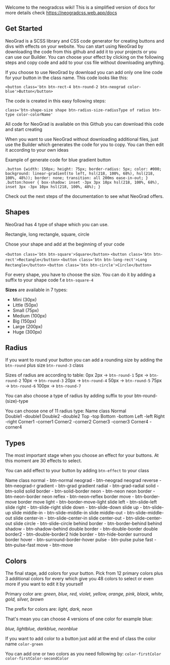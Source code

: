 Welcome to the neogradcss wiki!
This is a simplified version of docs for more details check https://neogradcss.web.app/docs

## Get Started

NeoGrad is a SCSS library and CSS code generator for creating buttons and divs with effects on your website. You can start using NeoGrad by downloading the code from this github and add it to your projects or you can use our Builder. You can choose your effect by clicking on the following steps and copy code and add to your css file without downloading anything.

If you choose to use NeoGrad by download you can add only one line code for your button in the class name. This code looks like this:

`<button class='btn btn-rect-4 btn-round-2 btn-neograd color-blue'>Button</button>`

The code is created in this easy following steps:

`class='btn-shape-size shape btn-radius-size-radiusType of radius btn-type color-colorName'`

All code for NeoGrad is available on this Github you can download this code and start creating

When you want to use NeoGrad without downloading additional files, just use the Builder which generates the code for you to copy. You can then edit it according to your own ideas

Example of generate code for blue gradient button

`.button {width: 150px; height: 75px; border-radius: 5px; color: #000; background: linear-gradient(to left, hsl(218, 100%, 68%), hsl(218, 100%, 48%)); border: none; transition: all 200ms ease-in-out; } .button:hover { box-shadow: inset -3px 3px 10px hsl(218, 100%, 68%), inset 3px -3px 10px hsl(218, 100%, 48%); }`

Check out the next steps of the documentation to see what NeoGrad offers.

## Shapes

NeoGrad has 4 type of shape which you can use.

Rectangle, long rectangle, square, circle

Chose your shape and add at the beginning of your code

`<button class='btn btn-square'>Square</button>`
`<button class='btn btn-rect'>Rectangle</button>`
`<button class='btn btn-long-rect'>Long Rectangle</button>`
`<button class='btn btn-circle'>Circle</button>`

For every shape, you have to choose the size. You can do it by adding a suffix to your shape code f.e `btn-square-4`

**Sizes** are available in 7 types:
- Mini (30px)
- Little (50px)
- Small (75px)
- Medium (100px)
- Big (150px)
- Large (200px)
- Huge (300px)

## Radius

If you want to round your button you can add a rounding size by adding the `btn-round` plus size `btn-round-3` class

Sizes of radius are according to table:
0px
2px -> `btn-round-1`
5px -> `btn-round-2`
10px -> `btn-round-3`
20px -> `btn-round-4`
50px -> `btn-round-5`
75px -> `btn-round-6`
100px -> `btn-round-7`

You can also choose a type of radius by adding suffix to your btn-round-(size)-type

You can choose one of 11 radius type:
Name	class
Normal	
Double1	-double1
Double2	-double2
Top	-top
Bottom	-bottom
Left	-left
Right	-right
Corner1	-corner1
Corner2	-corner2
Corner3	-corner3
Corner4	-corner4

## Types

The most important stage when you choose an effect for your buttons. At this moment are 30 effects to select.

You can add effect to your button by adding `btn-effect` to your class

Name	class
normal	- btn-normal
neograd	- btn-neograd
neograd reverse -	btn-neograd-r
gradient -	btn-grad
gradient radial -	btn-grad-radial
solid -	btn-solid
solid border -	btn-solid-border
neon -	btn-neon
neon border -	btn-neon-border
neon reflex -	btn-neon-reflex
border move -	btn-border-move
border move light -	btn-border-move-light
slide left -	btn-slide-left
slide right -	btn-slide-right
slide down -	btn-slide-down
slide up -	btn-slide-up
slide middle-in -	btn-slide-middle-in
slide middle-out -	btn-slide-middle-out
slide center-in -	btn-slide-center-in
slide center-out -	btn-slide-center-out
slide circle -	btn-slide-circle
behind border -	btn-border-behind
behind shadow -	btn-shadow-behind
double border -	btn-double-border
double border2 -	btn-double-border2
hide border -	btn-hide-border
surround border hover -	btn-surround-border-hover
pulse -	btn-pulse
pulse fast -	btn-pulse-fast
move -	btn-move

## Colors

The final stage, add colors for your button. Pick from 12 primary colors plus 3 additional colors for every which give you 48 colors to select or even more if you want to edit it by yourself

Primary color are: _green, blue, red, violet, yellow, orange, pink, black, white, gold, silver, brown_

The prefix for colors are: _light, dark, neon_

That's mean you can choose 4 versions of one color for example blue:

_blue, lightblue, darkblue, neonblue_

If you want to add color to a button just add at the end of class the color name `color-green`

You can add one or two colors as you need following by:
`color-firstColor`
`color-firstColor-secondColor`
